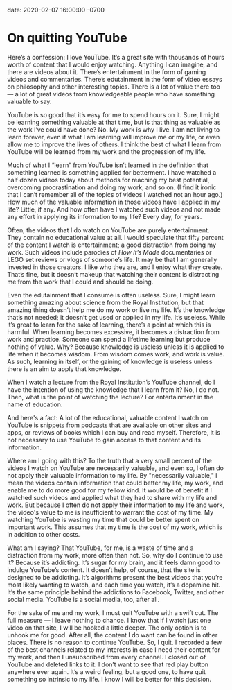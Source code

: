 date: 2020-02-07 16:00:00 -0700
# On quitting YouTube

Here’s a confession: I love YouTube. It’s a great site with thousands of hours worth of content that I would enjoy watching. Anything I can imagine, and there are videos about it. There’s entertainment in the form of gaming videos and commentaries. There’s edutainment in the form of video essays on philosophy and other interesting topics. There is a lot of value there too — a lot of great videos from knowledgeable people who have something valuable to say.

YouTube is so good that it’s easy for me to spend hours on it. Sure, I might be learning something valuable at that time, but is that thing as valuable as the work I’ve could have done? No. My work is why I live. I am not living to learn forever, even if what I am learning will improve me or my life, or even allow me to improve the lives of others. I think the best of what I learn from YouTube will be learned from my work and the progression of my life.

Much of what I “learn” from YouTube isn’t learned in the definition that something learned is something applied for betterment. I have watched a half dozen videos today about methods for reaching my best potential, overcoming procrastination and doing my work, and so on. (I find it ironic that I can’t remember all of the topics of videos I watched not an hour ago.) How much of the valuable information in those videos have I applied in my life? Little, if any. And how often have I watched such videos and not made any effort in applying its information to my life? Every day, for years.

Often, the videos that I do watch on YouTube are purely entertainment. They contain no educational value at all. I would speculate that fifty percent of the content I watch is entertainment; a good distraction from doing my work. Such videos include parodies of _How It’s Made_ documentaries or LEGO set reviews or vlogs of someone’s life. It may be that I am generally invested in those creators. I like who they are, and I enjoy what they create. That’s fine, but it doesn’t makeup that watching their content is distracting me from the work that I could and should be doing.

Even the edutainment that I consume is often useless. Sure, I might learn something amazing about science from the Royal Institution, but that amazing thing doesn’t help me do my work or live my life. It’s the knowledge that’s not needed; it doesn’t get used or applied in my life. It’s useless. While it’s great to learn for the sake of learning, there’s a point at which this is harmful. When learning becomes excessive, it becomes a distraction from work and practice. Someone can spend a lifetime learning but produce nothing of value. Why? Because knowledge is useless unless it is applied to life when it becomes wisdom. From wisdom comes work, and work is value. As such, learning in itself, or the gaining of knowledge is useless unless there is an aim to apply that knowledge.

When I watch a lecture from the Royal Institution’s YouTube channel, do I have the intention of using the knowledge that I learn from it? No, I do not. Then, what is the point of watching the lecture? For entertainment in the name of education.

And here's a fact: A lot of the educational, valuable content I watch on YouTube is snippets from podcasts that are available on other sites and apps, or reviews of books which I can buy and read myself. Therefore, it is not necessary to use YouTube to gain access to that content and its information.

Where am I going with this? To the truth that a very small percent of the videos I watch on YouTube are necessarily valuable, and even so, I often do not apply their valuable information to my life. By "necessarily valuable," I mean the videos contain information that could better my life, my work, and enable me to do more good for my fellow kind. It would be of benefit if I watched such videos and applied what they had to share with my life and work. But because I often do not apply their information to my life and work, the video's value to me is insufficient to warrant the cost of my time. My watching YouTube is wasting my time that could be better spent on important work. This assumes that my time is the cost of my work, which is in addition to other costs.

What am I saying? That YouTube, for me, is a waste of time and a distraction from my work, more often than not. So, why do I continue to use it? Because it’s addicting. It’s sugar for my brain, and it feels damn good to indulge YouTube’s content. It doesn’t help, of course, that the site is designed to be addicting. It’s algorithms present the best videos that you’re most likely wanting to watch, and each time you watch, it’s a dopamine hit. It’s the same principle behind the addictions to Facebook, Twitter, and other social media. YouTube is a social media, too, after all.

For the sake of me and my work, I must quit YouTube with a swift cut. The full measure — I leave nothing to chance. I know that if I watch just one video on that site, I will be hooked a little deeper. The only option is to unhook me for good. After all, the content I do want can be found in other places. There is no reason to continue YouTube. So, I quit. I recorded a few of the best channels related to my interests in case I need their content for my work, and then I unsubscribed from every channel. I closed out of YouTube and deleted links to it. I don’t want to see that red play button anywhere ever again. It’s a weird feeling, but a good one, to have quit something so intrinsic to my life. I know I will be better for this decision.
